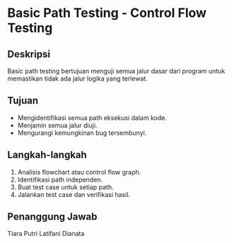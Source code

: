 # Basic Path Testing - Control Flow Testing

## Deskripsi  
Basic path testing bertujuan menguji semua jalur dasar dari program untuk memastikan tidak ada jalur logika yang terlewat.

## Tujuan  
- Mengidentifikasi semua path eksekusi dalam kode.  
- Menjamin semua jalur diuji.  
- Mengurangi kemungkinan bug tersembunyi.

## Langkah-langkah  
1. Analisis flowchart atau control flow graph.  
2. Identifikasi path independen.  
3. Buat test case untuk setiap path.  
4. Jalankan test case dan verifikasi hasil.

## Penanggung Jawab  
Tiara Putri Latifani Dianata
